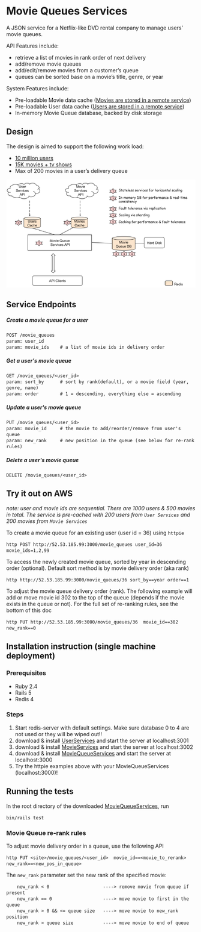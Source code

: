 # Movie Queues Services
A JSON service for a Netflix-like DVD rental company to manage users’ movie queues.  

API Features include:
- retrieve a list of movies in rank order of next delivery 
- add/remove movie queues
- add/edit/remove movies from a customer’s queue
- queues can be sorted base on a movie’s title, genre, or year

System Features include:
- Pre-loadable Movie data cache ([Movies are stored in a remote service](https://github.com/edithau/movie_services))
- Pre-loadable User data cache ([Users are stored in a remote service](https://github.com/edithau/movie_services))
- In-memory Movie Queue database, backed by disk storage

## Design
The design is aimed to support the following work load:
- [10 million users](https://www.statista.com/statistics/250940/quarterly-number-of-netflix-dvd-subscribers-in-the-us/)
- [15K movies + tv shows](https://usa.newonnetflix.info/catalog/year/all/2017)
- Max of 200 movies in a user’s delivery queue

![Design Diagram](/images/mqs_design.png?raw=true "Design Diagram")

## Service Endpoints
##### Create a movie queue for a user
```
POST /movie_queues
param: user_id 
param: movie_ids    # a list of movie ids in delivery order 
```
##### Get a user's movie queue
```
GET /movie_queues/<user_id>
param: sort_by      # sort by rank(default), or a movie field (year, genre, name)
param: order        # 1 = descending, everything else = ascending
```

##### Update a user's movie queue
```
PUT /movie_queues/<user_id>
param: movie_id     # the movie to add/reorder/remove from user's queue
param: new_rank     # new position in the queue (see below for re-rank rules)
```

##### Delete a user's movie queue
```
DELETE /movie_queues/<user_id>
```

## Try it out on AWS
*note: user and movie ids are sequential.  There are 1000 users & 500 movies in total.  The service is pre-cached with 200 users from `User Services` and 200 movies from `Movie Services`*

To create a movie queue for an existing user (user id = 36) using `httpie`
```
http POST http://52.53.185.99:3000/movie_queues user_id=36 movie_ids=1,2,99
```
To access the newly created movie queue, sorted by year in descending order (optional).  Default sort method is by movie delivery order (aka rank)
```
http http://52.53.185.99:3000/movie_queues/36 sort_by==year order==1
```

To adjust the movie queue delivery order (rank).  The following example will add or move movie id 302 to the top of the queue (depends if the movie exists in the queue or not).  For the full set of re-ranking rules, see the bottom of this doc
```
http PUT http://52.53.185.99:3000/movie_queues/36  movie_id==302 new_rank==0 
```


## Installation instruction (single machine deployment)

### Prerequisites
- Ruby 2.4
- Rails 5
- Redis 4 

### Steps
1. Start redis-server with default settings.  Make sure database 0 to 4 are not used or they will be wiped out!!
2. download & install [UserServices](https://github.com/edithau/user_services) and start the server at localhost:3001
3. download & install [MovieServices](https://github.com/edithau/movie_services) and start the server at localhost:3002
4.  download & install [MovieQueueServices](https://github.com/edithau/movie_queue_services) and start the server at localhost:3000
5. Try the httpie examples above with your MovieQueueServices (localhost:3000)!

## Running the tests
In the root directory of the downloaded [MovieQueueServices](https://github.com/edithau/movie_queue_services), run
```
bin/rails test
```

### Movie Queue re-rank rules
To adjust movie delivery order in a queue, use the following API
```
http PUT <site>/movie_queues/<user_id>  movie_id==<movie_to_rerank> new_rank==<new_pos_in_queue>
```
The `new_rank` parameter set the new rank of the specified movie:
```
    new_rank < 0                    ----> remove movie from queue if present
    new_rank == 0                   ----> move movie to first in the queue
    new_rank > 0 && <= queue size   ----> move movie to new_rank position
    new_rank > queue size           ----> move movie to end of queue
```
